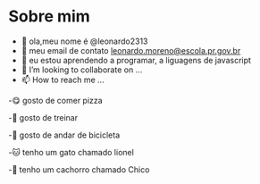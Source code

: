 #  Sobre mim
- 👋 ola,meu nome é @leonardo2313
- 👀 meu email de contato leonardo.moreno@escola.pr.gov.br
- 🌱 eu estou aprendendo a programar, a liguagens de javascript
- 💞️ I’m looking to collaborate on ...
- 📫 How to reach me ...

<!---
leonardo2313/leonardo2313 is a ✨ special ✨ repository because its `README.md` (this file) appears on your GitHub profile.
You can click the Preview link to take a look at your changes.
--->
 -:yum: gosto de comer pizza
 
 -:muscle: gosto de treinar
 
 -:bicyclist: gosto de andar de bicicleta
 
 -:cat:	tenho um gato chamado lionel
 
 -:wolf: tenho um cachorro chamado Chico

